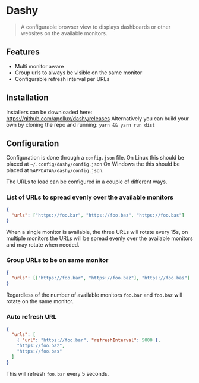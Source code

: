 # Dashy

> A configurable browser view to displays dashboards or other websites on the
> available monitors.

## Features

- Multi monitor aware
- Group urls to always be visible on the same monitor
- Configurable refresh interval per URLs

## Installation

Installers can be downloaded here: https://github.com/apollux/dashy/releases
Alternatively you can build your own by cloning the repo and running:
`yarn && yarn run dist`

## Configuration

Configuration is done through a `config.json` file. On Linux this should be
placed at `~/.config/dashy/config.json` On Windows the this should be placed at
`%APPDATA%/dashy/config.json`.

The URLs to load can be configured in a couple of different ways.

### List of URLs to spread evenly over the available monitors

```json
{
  "urls": ["https://foo.bar", "https://foo.baz", "https://foo.bas"]
}
```

When a single monitor is available, the three URLs will rotate every 15s, on multiple monitors the URLs will be spread evenly over the available monitors and may rotate when needed.

### Group URLs to be on same monitor

```json
{
  "urls": [["https://foo.bar", "https://foo.baz"], "https://foo.bas"]
}
```

Regardless of the number of available monitors `foo.bar` and `foo.baz` will rotate on the same monitor.

### Auto refresh URL

```json
{
  "urls": [
    { "url": "https://foo.bar", "refreshInterval": 5000 },
    "https://foo.baz",
    "https://foo.bas"
  ]
}
```

This will refresh `foo.bar` every 5 seconds.
